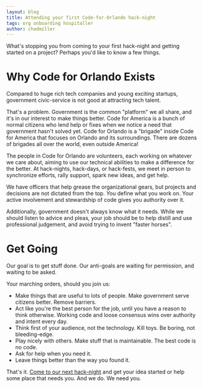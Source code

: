 ```yaml
---
layout: blog
title: Attending your first Code-for-Orlando hack-night
tags: org onboarding hospitaller
author: chadmiller
---
```


What's stopping you from coming to your first hack-night and getting started on a project? Perhaps you'd like to know a few things.

Why Code for Orlando Exists
===========================

Compared to huge rich tech companies and young exciting startups, government civic-service is not good at attracting tech talent. 

That's a problem. Government is the common "platform" we all share, and it's in our interest to make things better. Code for America is a bunch of normal citizens who lend help or fixes when we notice a need that government hasn't solved yet. Code for Orlando is a "brigade" inside Code for America that focuses on Orlando and its surroundings. There are dozens of brigades all over the world, even outside America!

The people in Code for Orlando are volunteers, each working on whatever we care about, aiming to use our technical abilities to make a difference for the better. At hack-nights, hack-days, or hack-fests, we meet in person to synchronize efforts, rally support, spark new ideas, and get help.

We have officers that help grease the organizational gears, but projects and decisions are not dictated from the top. *You* define what you work on. Your active involvement and stewardship of code gives you authority over it.

Additionally, government doesn't always know what it needs. While we should listen to advice and pleas, your job should be to help distill and use professional judgement, and avoid trying to invent "faster horses".

Get Going
=========

Our goal is to get stuff done.  Our anti-goals are waiting for permission, and waiting to be asked.

Your marching orders, should you join us:

- Make things that are useful to lots of people. Make government serve citizens better. Remove barriers.
- Act like you're the best person for the job, until you have a reason to think otherwise. Working code and loose consensus wins over authority and intent every day.
- Think first of your audience, not the technology. Kill toys. Be boring, not bleeding-edge.
- Play nicely with others. Make stuff that is maintainable. The best code is no code. 
- Ask for help when you need it.
- Leave things better than the way you found it.

That's it. [Come to our next hack-night](http://www.meetup.com/Code-For-Orlando/) and get your idea started or help some place that needs you. And we do. We need you.
